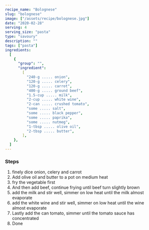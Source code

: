 ```yaml
---
recipe_name: "Bolognese"
slug: "bolognese"
image: ["/assets/recipe/bolognese.jpg"]
date: "2020-02-28"
serving: 4
serving_size: "pasta"
type: "savoury"
description: ""
tags: ["pasta"]
ingredients:
  [
    {
      "group": "",
      "ingredient":
        [
          "240-g ..... onion",
          "120-g ..... celery",
          "120-g ..... carrot",
          "400-g ..... ground beef",
          "1.5-cup ..... milk",
          "2-cup ..... white wine",
          "2-can ..... crushed tomato",
          "some ..... salt",
          "some ..... black pepper",
          "some ..... paprika",
          "some ..... nutmeg",
          "1-tbsp ..... olive oil",
          "2-tbsp ..... butter",
        ],
    },
  ]
---
```


### Steps

1. finely dice onion, celery and carrot
2. Add olive oil and butter to a pot on medium heat
3. fry the vegetable first
4. And then add beef, continue frying until beef turn slightly brown
5. add the milk and stir well, simmer on low heat until the milk almost evaporate
6. add the white wine and stir well, simmer on low heat until the wine almost evaporate
7. Lastly add the can tomato, simmer until the tomato sauce has concentrated
8. Done
